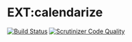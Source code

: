 # EXT:calendarize

[![Build Status](https://travis-ci.org/lochmueller/calendarize.svg?branch=master)](https://travis-ci.org/lochmueller/calendarize)
[![Scrutinizer Code Quality](https://scrutinizer-ci.com/g/lochmueller/calendarize/badges/quality-score.png?b=master)](https://scrutinizer-ci.com/g/lochmueller/calendarize/?branch=master)
